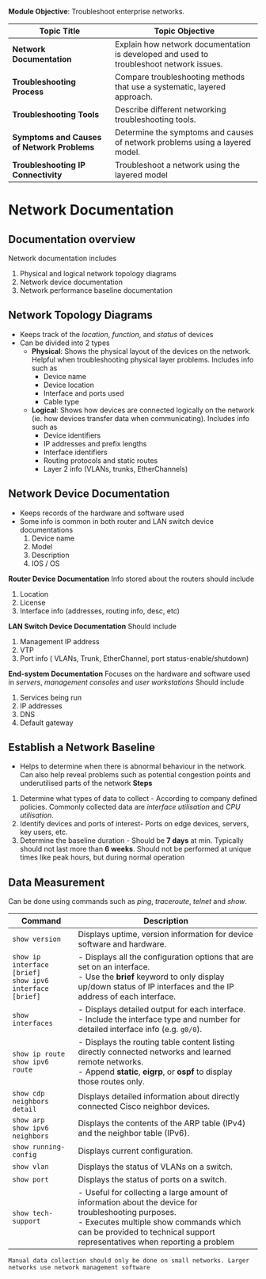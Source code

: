 **Module Objective**: Troubleshoot enterprise networks.

|**Topic Title**|**Topic Objective**|
|---|---|
|**Network Documentation**|Explain how network documentation is developed and used to troubleshoot network issues.|
|**Troubleshooting Process**|Compare troubleshooting methods that use a systematic, layered approach.|
|**Troubleshooting Tools**|Describe different networking troubleshooting tools.|
|**Symptoms and Causes of Network Problems**|Determine the symptoms and causes of network problems using a layered model.|
|**Troubleshooting IP Connectivity**|Troubleshoot a network using the layered model|
# Network Documentation
## Documentation overview
Network documentation includes 
1. Physical and logical network topology diagrams
2. Network device documentation
3. Network performance baseline documentation

## Network Topology Diagrams
- Keeps track of the *location*, *function*, and *status* of devices
- Can be divided into 2 types
	- **Physical**: Shows the physical layout of the devices on the network. Helpful when troubleshooting physical layer problems. Includes info such as 
		- Device name
		- Device location
		- Interface and ports used
		- Cable type
	- **Logical**: Shows how devices are connected logically on the network (ie. how devices transfer data when communicating). Includes info such as
		- Device identifiers
		- IP addresses and prefix lengths
		- Interface identifiers
		- Routing protocols and static routes
		- Layer 2 info (VLANs, trunks, EtherChannels)

## Network Device Documentation
- Keeps records of the hardware and software used
- Some info is common in both router and LAN switch device documentations
	1. Device name
	2. Model
	3. Description
	4. IOS / OS

**Router Device Documentation**
Info stored about the routers should include
1. Location
2. License
3. Interface info (addresses, routing info, desc, etc)

**LAN Switch Device Documentation**
Should include
1. Management IP address
2. VTP
3. Port info ( VLANs, Trunk, EtherChannel, port status-enable/shutdown)

**End-system Documentation**
Focuses on the hardware and software used in *servers*, *management consoles* and *user workstations*
Should include
1. Services being run
2. IP addresses
3. DNS
4. Default gateway

## Establish a Network Baseline
- Helps to determine when there is abnormal behaviour in the network. Can also help reveal problems such as potential congestion points and underutilised parts of the network
**Steps**
1. Determine what types of data to collect - According to company defined policies. Commonly collected data are *interface utilisation* and *CPU utilisation*.
2. Identify devices and ports of interest- Ports on edge devices, servers, key users, etc.
3. Determine the baseline duration - Should be **7 days** at min. Typically should not last more than **6 weeks**. Should not be performed at unique times like peak hours, but during normal operation

## Data Measurement
Can be done using commands such as *ping*, *traceroute*, *telnet* and *show*.

| **Command**                                                     | **Description**                                                                                                                                                                                                               |
| --------------------------------------------------------------- | ----------------------------------------------------------------------------------------------------------------------------------------------------------------------------------------------------------------------------- |
| `show version`                                                  | Displays uptime, version information for device software and hardware.                                                                                                                                                        |
| `show ip interface [brief]`   <br>`show ipv6 interface [brief]` | - Displays all the configuration options that are set on an interface.<br>- Use the **brief** keyword to only display up/down status of IP interfaces and the IP address of each interface.                                   |
| `show interfaces`                                               | - Displays detailed output for each interface.<br>- Include the interface type and number for detailed interface info (e.g. `g0/0`).                                                                                          |
| `show ip route`<br>`show ipv6 route`                            | - Displays the routing table content listing directly connected networks and learned remote networks.<br>- Append **static**, **eigrp**, or **ospf** to display those routes only.                                            |
| `show cdp neighbors detail`                                     | Displays detailed information about directly connected Cisco neighbor devices.                                                                                                                                                |
| `show arp`<br>`show ipv6 neighbors`                             | Displays the contents of the ARP table (IPv4) and the neighbor table (IPv6).                                                                                                                                                  |
| `show running-config`                                           | Displays current configuration.                                                                                                                                                                                               |
| `show vlan`                                                     | Displays the status of VLANs on a switch.                                                                                                                                                                                     |
| `show port`                                                     | Displays the status of ports on a switch.                                                                                                                                                                                     |
| `show tech-support`                                             | - Useful for collecting a large amount of information about the device for troubleshooting purposes.<br>- Executes multiple show commands which can be provided to technical support representatives when reporting a problem |
`Manual data collection should only be done on small networks. Larger networks use network management software`